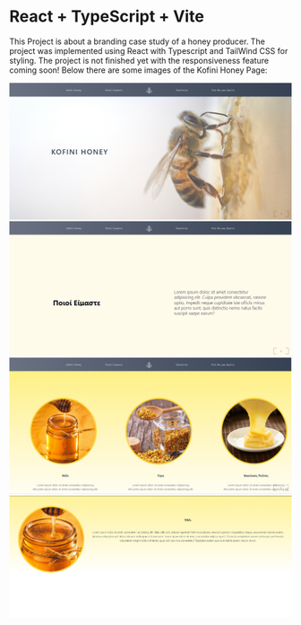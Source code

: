 # React + TypeScript + Vite

This Project is about a branding case study of a honey producer. The project was implemented using React with Typescript and TailWind CSS for styling.
The project is not finished yet with the responsiveness feature coming soon!
Below there are some images of the Kofini Honey Page:

![alt text](././src/assets/1.PNG)
![alt text](././src/assets/2.PNG)
![alt text](././src/assets/3.PNG)
![alt text](././src/assets/4.PNG)
